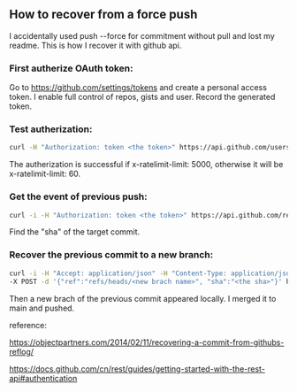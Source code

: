 ## How to recover from a force push

I accidentally used push --force for commitment without pull and lost my readme. This is how I recover it with github api.

### First autherize OAuth token:
Go to https://github.com/settings/tokens and create a personal access token. I enable full control of repos, gists and user. Record the generated token.

### Test autherization:
```bash
curl -H "Authorization: token <the token>" https://api.github.com/users/octocat
```
The autherization is successful if x-ratelimit-limit: 5000, otherwise it will be x-ratelimit-limit: 60.

### Get the event of previous push:
```bash
curl -i -H "Authorization: token <the token>" https://api.github.com/repos/Levishery/AccelerateOED/events
```
Find the "sha" of the target commit.

### Recover the previous commit to a new branch:
```bash
curl -i -H "Accept: application/json" -H "Content-Type: application/json" -H "Authorization: token <the token>" 
-X POST -d '{"ref":"refs/heads/<new brach name>", "sha":"<the sha>"}' https://api.github.com/repos/Levishery/AccelerateOED/git/refs
```
Then a new brach of the previous commit appeared locally. I merged it to main and pushed.

reference:

https://objectpartners.com/2014/02/11/recovering-a-commit-from-githubs-reflog/

https://docs.github.com/cn/rest/guides/getting-started-with-the-rest-api#authentication
